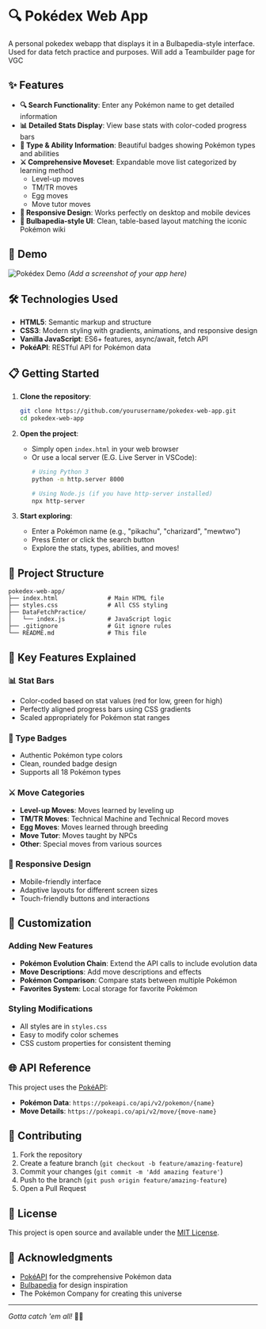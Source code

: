 # 🔍 Pokédex Web App

A personal pokedex webapp that displays it in a Bulbapedia-style interface.
Used for data fetch practice and purposes.
Will add a Teambuilder page for VGC

## ✨ Features

- **🔍 Search Functionality**: Enter any Pokémon name to get detailed information
- **📊 Detailed Stats Display**: View base stats with color-coded progress bars
- **🎨 Type & Ability Information**: Beautiful badges showing Pokémon types and abilities
- **⚔️ Comprehensive Moveset**: Expandable move list categorized by learning method
  - Level-up moves
  - TM/TR moves
  - Egg moves
  - Move tutor moves
- **📱 Responsive Design**: Works perfectly on desktop and mobile devices
- **🎯 Bulbapedia-style UI**: Clean, table-based layout matching the iconic Pokémon wiki

## 🚀 Demo

![Pokédex Demo](screenshot.png) *(Add a screenshot of your app here)*

## 🛠️ Technologies Used

- **HTML5**: Semantic markup and structure
- **CSS3**: Modern styling with gradients, animations, and responsive design
- **Vanilla JavaScript**: ES6+ features, async/await, fetch API
- **PokéAPI**: RESTful API for Pokémon data

## 📋 Getting Started

1. **Clone the repository**:
   ```bash
   git clone https://github.com/yourusername/pokedex-web-app.git
   cd pokedex-web-app
   ```

2. **Open the project**:
   - Simply open `index.html` in your web browser
   - Or use a local server (E.G. Live Server in VSCode): 
     ```bash
     # Using Python 3
     python -m http.server 8000
     
     # Using Node.js (if you have http-server installed)
     npx http-server
     ```

3. **Start exploring**:
   - Enter a Pokémon name (e.g., "pikachu", "charizard", "mewtwo")
   - Press Enter or click the search button
   - Explore the stats, types, abilities, and moves!

## 📁 Project Structure

```
pokedex-web-app/
├── index.html              # Main HTML file
├── styles.css              # All CSS styling
├── DataFetchPractice/
│   └── index.js            # JavaScript logic
├── .gitignore              # Git ignore rules
└── README.md               # This file
```

## 🎯 Key Features Explained

### 📊 Stat Bars
- Color-coded based on stat values (red for low, green for high)
- Perfectly aligned progress bars using CSS gradients
- Scaled appropriately for Pokémon stat ranges

### 🎨 Type Badges
- Authentic Pokémon type colors
- Clean, rounded badge design
- Supports all 18 Pokémon types

### ⚔️ Move Categories
- **Level-up Moves**: Moves learned by leveling up
- **TM/TR Moves**: Technical Machine and Technical Record moves
- **Egg Moves**: Moves learned through breeding
- **Move Tutor**: Moves taught by NPCs
- **Other**: Special moves from various sources

### 📱 Responsive Design
- Mobile-friendly interface
- Adaptive layouts for different screen sizes
- Touch-friendly buttons and interactions

## 🔧 Customization

### Adding New Features
- **Pokémon Evolution Chain**: Extend the API calls to include evolution data
- **Move Descriptions**: Add move descriptions and effects
- **Pokémon Comparison**: Compare stats between multiple Pokémon
- **Favorites System**: Local storage for favorite Pokémon

### Styling Modifications
- All styles are in `styles.css`
- Easy to modify color schemes
- CSS custom properties for consistent theming

## 🌐 API Reference

This project uses the [PokéAPI](https://pokeapi.co/):
- **Pokémon Data**: `https://pokeapi.co/api/v2/pokemon/{name}`
- **Move Details**: `https://pokeapi.co/api/v2/move/{move-name}`

## 🤝 Contributing

1. Fork the repository
2. Create a feature branch (`git checkout -b feature/amazing-feature`)
3. Commit your changes (`git commit -m 'Add amazing feature'`)
4. Push to the branch (`git push origin feature/amazing-feature`)
5. Open a Pull Request

## 📝 License

This project is open source and available under the [MIT License](LICENSE).

## 🙏 Acknowledgments

- [PokéAPI](https://pokeapi.co/) for the comprehensive Pokémon data
- [Bulbapedia](https://bulbapedia.bulbagarden.net/) for design inspiration
- The Pokémon Company for creating this universe

---

*Gotta catch 'em all!* 🎯✨

